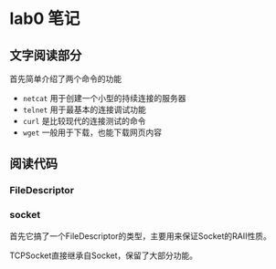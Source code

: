 # lab0 笔记

## 文字阅读部分

首先简单介绍了两个命令的功能

- `netcat` 用于创建一个小型的持续连接的服务器
- `telnet` 用于最基本的连接调试功能
- `curl` 是比较现代的连接测试的命令
- `wget` 一般用于下载，也能下载网页内容

## 阅读代码

### FileDescriptor


### socket

首先它搞了一个FileDescriptor的类型，主要用来保证Socket的RAII性质。

TCPSocket直接继承自Socket，保留了大部分功能。
